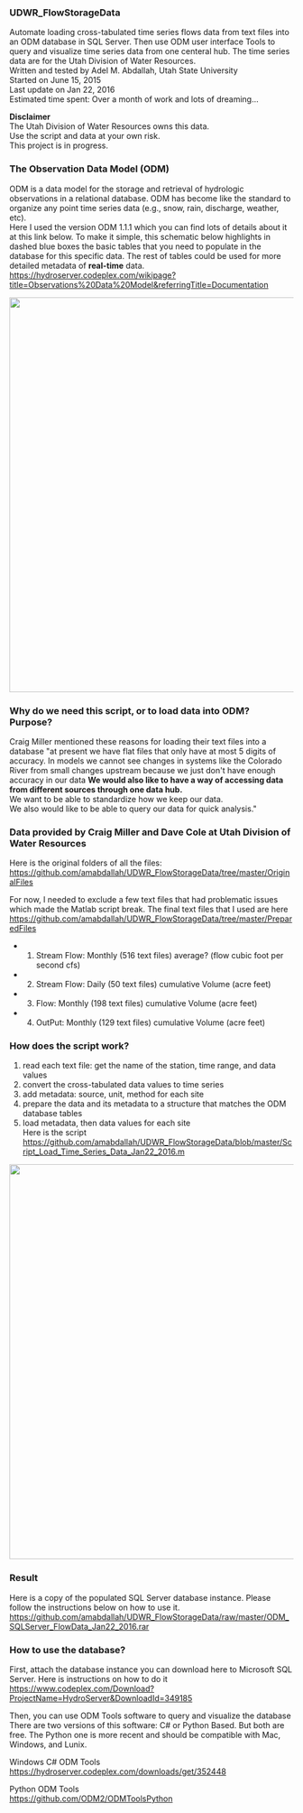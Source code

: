 ### UDWR_FlowStorageData
Automate loading cross-tabulated time series flows data from text files into an ODM database in SQL Server. Then use ODM user interface Tools to query and visualize time series data from one centeral hub. The time series data are for the Utah Division of Water Resources.     
Written and tested by Adel M. Abdallah, Utah State University     
Started on June 15, 2015      
Last update on Jan 22, 2016     
Estimated time spent: Over a month of work and lots of dreaming...     

**Disclaimer**   
The Utah Division of Water Resources owns this data.  
Use the script and data at your own risk.   
This project is in progress.   

### The Observation Data Model (ODM)   
ODM is a data model for the storage and retrieval of hydrologic observations in a relational database. ODM has become like the standard to organize any point time series data (e.g., snow, rain, discharge, weather, etc).   
Here I used the version ODM 1.1.1 which you can find lots of details about it at this link below. To make it simple, this schematic below highlights in dashed blue boxes the basic tables that you need to populate in the database for this specific data. The rest of tables could be used for more detailed metadata of **real-time** data. 
https://hydroserver.codeplex.com/wikipage?title=Observations%20Data%20Model&referringTitle=Documentation

<img src="https://github.com/amabdallah/UDWR_FlowStorageData/blob/master/ODM.jpg" width= "700">     

### Why do we need this script, or to load data into ODM? Purpose?
Craig Miller mentioned these reasons for loading their text files into a database
"at present we have flat files that only have at most 5 digits of accuracy.
In models we cannot see changes in systems like the Colorado River from small
changes upstream because we just don't have enough accuracy in our data
**We would also like to have a way of accessing data from different sources
through one data hub.**   
We want to be able to standardize how we keep our data.  
We also would like to be able to query our data for quick analysis."  

### Data provided by Craig Miller and Dave Cole at Utah Division of Water Resources      
Here is the original folders of all the files:
https://github.com/amabdallah/UDWR_FlowStorageData/tree/master/OriginalFiles    

For now, I needed to exclude a few text files that had problematic issues which made the Matlab script break. The final text files that I used are here 
https://github.com/amabdallah/UDWR_FlowStorageData/tree/master/PreparedFiles    
* 1. Stream Flow: Monthly (516 text files)   average? (flow cubic foot per second cfs)
* 2. Stream Flow: Daily (50 text files)  cumulative Volume (acre feet)   
* 3. Flow: Monthly (198 text files)  cumulative Volume (acre feet)  
* 4. OutPut: Monthly (129 text files)  cumulative Volume (acre feet)  

### How does the script work?
 1. read each text file: get the name of the station, time range, and data values    
 2. convert the cross-tabulated data values to time series   
 3. add metadata: source, unit, method for each site   
 4. prepare the data and its metadata to a structure that matches the ODM database tables    
 5. load metadata, then data values for each site   
Here is the script      
https://github.com/amabdallah/UDWR_FlowStorageData/blob/master/Script_Load_Time_Series_Data_Jan22_2016.m
<img src="https://github.com/amabdallah/UDWR_FlowStorageData/blob/master/DataLoadingConceptual.JPG" width= "700">     

### Result    
Here is a copy of the populated SQL Server database instance. Please follow the instructions below on how to use it.      
https://github.com/amabdallah/UDWR_FlowStorageData/raw/master/ODM_SQLServer_FlowData_Jan22_2016.rar

### How to use the database?  
First, attach the database instance you can download here to Microsoft SQL Server. Here is instructions on how to do it 
https://www.codeplex.com/Download?ProjectName=HydroServer&DownloadId=349185

Then, you can use ODM Tools software to query and visualize the database   
There are two versions of this software: C# or Python Based. But both are free. The Python one is more recent and should be compatible with Mac, Windows, and Lunix. 

Windows C# ODM Tools    
https://hydroserver.codeplex.com/downloads/get/352448

Python ODM Tools    
https://github.com/ODM2/ODMToolsPython


